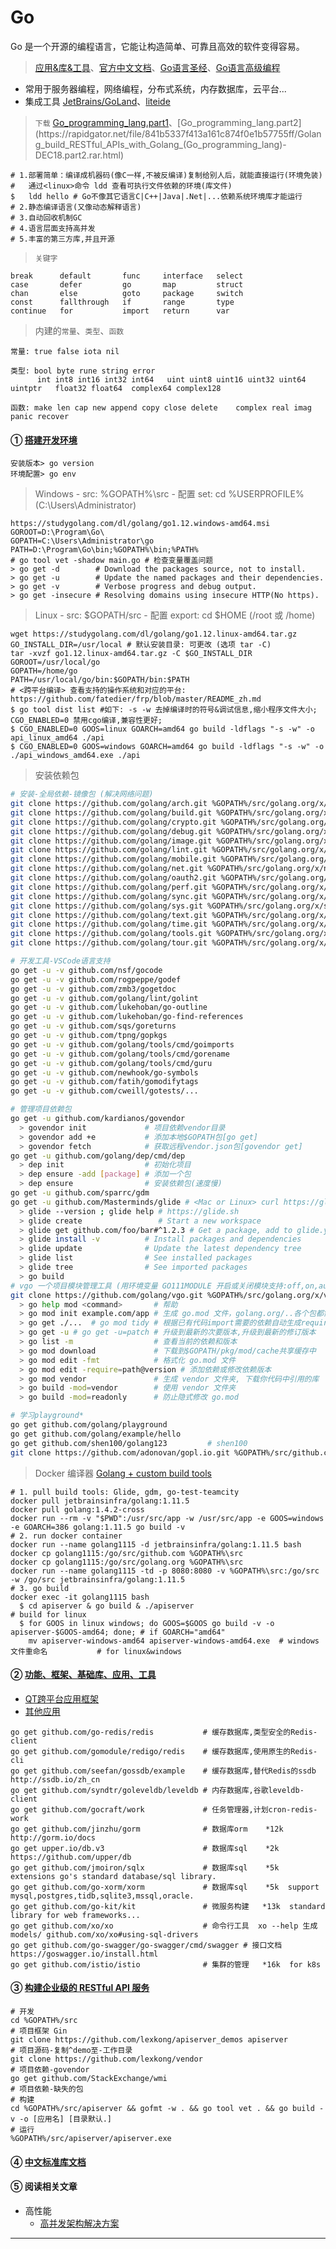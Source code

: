 # Go
Go 是一个开源的编程语言，它能让构造简单、可靠且高效的软件变得容易。

 > [应用&库&工具](https://github.com/avelino/awesome-go)、[官方中文文档](https://studygolang.com/pkgdoc)、[Go语言圣经](https://docs.hacknode.org/gopl-zh)、[Go语言高级编程](https://chai2010.cn/advanced-go-programming-book)

 * 常用于服务器编程，网络编程，分布式系统，内存数据库，云平台...
 * 集成工具 [JetBrains/GoLand](https://www.7down.com/search.php?word=JetBrains+GoLand&s=3944206720423274504&nsid=0)、[liteide](http://liteide.org/cn/)

 > `下载` [Go_programming_lang.part1](https://rapidgator.net/file/e8ca89d3d3fbfceefb198469dd63ea24/Golang_build_RESTful_APIs_with_Golang_(Go_programming_lang)-DEC18.part1.rar.html)、[Go_programming_lang.part2](https://rapidgator.net/file/841b5337f413a161c874f0e1b57755ff/Golang_build_RESTful_APIs_with_Golang_(Go_programming_lang)-DEC18.part2.rar.html)

~~~shell
# 1.部署简单：编译成机器码(像C一样,不被反编译)复制给别人后，就能直接运行(环境免装)
#   通过<linux>命令 ldd 查看可执行文件依赖的环境(库文件)
$   ldd hello # Go不像其它语言C|C++|Java|.Net|...依赖系统环境库才能运行
# 2.静态编译语言(又像动态解释语言)
# 3.自动回收机制GC
# 4.语言层面支持高并发
# 5.丰富的第三方库,并且开源
~~~

 > `关键字`

    break      default       func     interface   select
    case       defer         go       map         struct
    chan       else          goto     package     switch
    const      fallthrough   if       range       type
    continue   for           import   return      var

 > 内建的`常量`、`类型`、`函数`

    常量: true false iota nil

    类型: bool byte rune string error
          int int8 int16 int32 int64   uint uint8 uint16 uint32 uint64 uintptr   float32 float64  complex64 complex128

    函数: make len cap new append copy close delete    complex real imag    panic recover

#### ① [搭建开发环境](https://juejin.im/book/5b0778756fb9a07aa632301e/section/5b0d466bf265da08ee7edd20)
    安装版本> go version
    环境配置> go env

> Windows - src: %GOPATH%\src - 配置 set: cd %USERPROFILE% (C:\Users\Administrator)

    https://studygolang.com/dl/golang/go1.12.windows-amd64.msi
    GOROOT=D:\Program\Go\
    GOPATH=C:\Users\Administrator\go
    PATH=D:\Program\Go\bin;%GOPATH%\bin;%PATH%
    # go tool vet -shadow main.go # 检查变量覆盖问题
    > go get -d        # Download the packages source, not to install.
    > go get -u        # Update the named packages and their dependencies.
    > go get -v        # Verbose progress and debug output.
    > go get -insecure # Resolving domains using insecure HTTP(No https).

> Linux - src: $GOPATH/src - 配置 export: cd $HOME (/root 或 /home)
    
    wget https://studygolang.com/dl/golang/go1.12.linux-amd64.tar.gz
    GO_INSTALL_DIR=/usr/local # 默认安装目录: 可更改 (选项 tar -C)
    tar -xvzf go1.12.linux-amd64.tar.gz -C $GO_INSTALL_DIR
    GOROOT=/usr/local/go
    GOPATH=/home/go
    PATH=/usr/local/go/bin:$GOPATH/bin:$PATH
    # <跨平台编译> 查看支持的操作系统和对应的平台: https://github.com/fatedier/frp/blob/master/README_zh.md
    $ go tool dist list #如下: -s -w 去掉编译时的符号&调试信息,缩小程序文件大小; CGO_ENABLED=0 禁用cgo编译,兼容性更好;
    $ CGO_ENABLED=0 GOOS=linux GOARCH=amd64 go build -ldflags "-s -w" -o api_linux_amd64 ./api
    $ CGO_ENABLED=0 GOOS=windows GOARCH=amd64 go build -ldflags "-s -w" -o ./api_windows_amd64.exe ./api

> 安装依赖包
~~~bash
# 安装-全局依赖-镜像包 (解决网络问题)
git clone https://github.com/golang/arch.git %GOPATH%/src/golang.org/x/arch     # 数据结构
git clone https://github.com/golang/build.git %GOPATH%/src/golang.org/x/build   # 构建、发布
git clone https://github.com/golang/crypto.git %GOPATH%/src/golang.org/x/crypto # 加密、安全
git clone https://github.com/golang/debug.git %GOPATH%/src/golang.org/x/debug   # 调试、跟踪
git clone https://github.com/golang/image.git %GOPATH%/src/golang.org/x/image   # 图片库
git clone https://github.com/golang/lint.git %GOPATH%/src/golang.org/x/lint     # 语法检查
git clone https://github.com/golang/mobile.git %GOPATH%/src/golang.org/x/mobile # 移动端
git clone https://github.com/golang/net.git %GOPATH%/src/golang.org/x/net       # 网络库
git clone https://github.com/golang/oauth2.git %GOPATH%/src/golang.org/x/oauth2 # OAuth 2.0 认证授权
git clone https://github.com/golang/perf.git %GOPATH%/src/golang.org/x/perf     # 性能测量、存储和分析
git clone https://github.com/golang/sync.git %GOPATH%/src/golang.org/x/sync     # 并发访问-同步锁
git clone https://github.com/golang/sys.git %GOPATH%/src/golang.org/x/sys       # 系统底层
git clone https://github.com/golang/text.git %GOPATH%/src/golang.org/x/text     # 文本处理
git clone https://github.com/golang/time.git %GOPATH%/src/golang.org/x/time     # 时间处理
git clone https://github.com/golang/tools.git %GOPATH%/src/golang.org/x/tools   # 工具包
git clone https://github.com/golang/tour.git %GOPATH%/src/golang.org/x/tour     # 其他

# 开发工具-VSCode语言支持
go get -u -v github.com/nsf/gocode
go get -u -v github.com/rogpeppe/godef
go get -u -v github.com/zmb3/gogetdoc
go get -u -v github.com/golang/lint/golint
go get -u -v github.com/lukehoban/go-outline
go get -u -v github.com/lukehoban/go-find-references
go get -u -v github.com/sqs/goreturns
go get -u -v github.com/tpng/gopkgs
go get -u -v github.com/golang/tools/cmd/goimports
go get -u -v github.com/golang/tools/cmd/gorename
go get -u -v github.com/golang/tools/cmd/guru
go get -u -v github.com/newhook/go-symbols
go get -u -v github.com/fatih/gomodifytags
go get -u -v github.com/cweill/gotests/...

# 管理项目依赖包
go get -u github.com/kardianos/govendor
  > govendor init             # 项目依赖vendor目录
  > govendor add +e           # 添加本地$GOPATH包[go get]
  > govendor fetch            # 获取远程vendor.json包[govendor get]
go get -u github.com/golang/dep/cmd/dep
  > dep init                  # 初始化项目
  > dep ensure -add [package] # 添加一个包
  > dep ensure                # 安装依赖包(速度慢)
go get -u github.com/sparrc/gdm
go get -u github.com/Masterminds/glide # <Mac or Linux> curl https://glide.sh/get | sh
  > glide --version ; glide help # https://glide.sh
  > glide create                 # Start a new workspace
  > glide get github.com/foo/bar#^1.2.3 # Get a package, add to glide.yaml; https://glide.sh/docs/glide.yaml
  > glide install -v          # Install packages and dependencies
  > glide update              # Update the latest dependency tree
  > glide list                # See installed packages
  > glide tree                # See imported packages
  > go build
# vgo 一个项目模块管理工具 (用环境变量 GO111MODULE 开启或关闭模块支持:off,on,auto) # [默认auto]
git clone https://github.com/golang/vgo.git %GOPATH%/src/golang.org/x/vgo ; go install
  > go help mod <command>       # 帮助
  > go mod init example.com/app # 生成 go.mod 文件，golang.org/..各个包都需要翻墙，go.mod中用replace替换成github
  > go get ./...  # go mod tidy # 根据已有代码import需要的依赖自动生成require语句
  > go get -u # go get -u=patch # 升级到最新的次要版本,升级到最新的修订版本
  > go list -m                  # 查看当前的依赖和版本
  > go mod download             # 下载到$GOPATH/pkg/mod/cache共享缓存中
  > go mod edit -fmt            # 格式化 go.mod 文件
  > go mod edit -require=path@version # 添加依赖或修改依赖版本
  > go mod vendor               # 生成 vendor 文件夹, 下载你代码中引用的库
  > go build -mod=vendor        # 使用 vendor 文件夹
  > go build -mod=readonly      # 防止隐式修改 go.mod

# 学习playground*
go get github.com/golang/playground
go get github.com/golang/example/hello
go get github.com/shen100/golang123         # shen100
git clone https://github.com/adonovan/gopl.io.git %GOPATH%/src/github.com/adonovan/gopl.io # programs
~~~

> Docker 编译器 [Golang + custom build tools](https://hub.docker.com/_/golang)

~~~shell
# 1. pull build tools: Glide, gdm, go-test-teamcity
docker pull jetbrainsinfra/golang:1.11.5
docker pull golang:1.4.2-cross
docker run --rm -v "$PWD":/usr/src/app -w /usr/src/app -e GOOS=windows -e GOARCH=386 golang:1.11.5 go build -v
# 2. run docker container
docker run --name golang1115 -d jetbrainsinfra/golang:1.11.5 bash
docker cp golang1115:/go/src/github.com %GOPATH%\src
docker cp golang1115:/go/src/golang.org %GOPATH%\src
docker run --name golang1115 -td -p 8080:8080 -v %GOPATH%\src:/go/src -w /go/src jetbrainsinfra/golang:1.11.5
# 3. go build
docker exec -it golang1115 bash
  $ cd apiserver & go build & ./apiserver                                                # build for linux
  $ for GOOS in linux windows; do GOOS=$GOOS go build -v -o apiserver-$GOOS-amd64; done; # if GOARCH="amd64"
    mv apiserver-windows-amd64 apiserver-windows-amd64.exe  # windows文件重命名           # for linux&windows
~~~

#### ② [功能、框架、基础库、应用、工具](https://github.com/avelino/awesome-go)

 * [QT跨平台应用框架](https://github.com/therecipe/qt)
 * [其他应用](https://github.com/avelino/awesome-go)
~~~
go get github.com/go-redis/redis           # 缓存数据库,类型安全的Redis-client
go get github.com/gomodule/redigo/redis    # 缓存数据库,使用原生的Redis-cli
go get github.com/seefan/gossdb/example    # 缓存数据库,替代Redis的ssdb http://ssdb.io/zh_cn
go get github.com/syndtr/goleveldb/leveldb # 内存数据库,谷歌leveldb-client
go get github.com/gocraft/work             # 任务管理器,计划cron-redis-work
go get github.com/jinzhu/gorm              # 数据库orm    *12k http://gorm.io/docs
go get upper.io/db.v3                      # 数据库sql    *2k  https://github.com/upper/db
go get github.com/jmoiron/sqlx             # 数据库sql    *5k  extensions go's standard database/sql library.
go get github.com/go-xorm/xorm             # 数据库sql    *5k  support mysql,postgres,tidb,sqlite3,mssql,oracle.
go get github.com/go-kit/kit               # 微服务构建   *13k  standard library for web frameworks...
go get github.com/xo/xo                    # 命令行工具  xo --help 生成models/ github.com/xo/xo#using-sql-drivers
go get github.com/go-swagger/go-swagger/cmd/swagger # 接口文档 https://goswagger.io/install.html
go get github.com/istio/istio              # 集群的管理   *16k  for k8s
~~~

#### ③ [构建企业级的 RESTful API 服务](https://juejin.im/book/5b0778756fb9a07aa632301e)
~~~
# 开发
cd %GOPATH%/src                                                                 # 项目框架 Gin 
git clone https://github.com/lexkong/apiserver_demos apiserver                  # 项目源码-复制^demo至-工作目录
git clone https://github.com/lexkong/vendor                                     # 项目依赖-govendor
go get github.com/StackExchange/wmi                                             # 项目依赖-缺失的包
# 构建 
cd %GOPATH%/src/apiserver && gofmt -w . && go tool vet . && go build -v -o [应用名] [目录默认.]
# 运行
%GOPATH%/src/apiserver/apiserver.exe
~~~

#### ④ [中文标准库文档](https://studygolang.com/pkgdoc)

#### ⑤ 阅读相关文章

 * 高性能
    * [高并发架构解决方案](https://studygolang.com/articles/15479)


----

